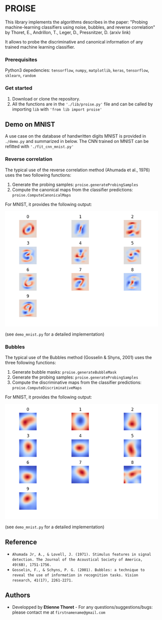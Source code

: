 # PROISE

This library implements the algorithms describes in the paper: "Probing machine-learning classifiers using noise, bubbles, and reverse correlation" by Thoret, E., Andrillon, T., Leger, D., Pressnitzer, D. (arxiv link)

It allows to probe the discriminative and canonical information of any trained machine learning classifier.

### Prerequisites
Python3 depedencies: `tensorflow`, `numpy`, `matplotlib`, `keras`, `tensorflow`, `sklearn`, `random`

### Get started
  1. Download or clone the repository.
  2. All the functions are in the `'./lib/proise.py'` file and can be called by importing `lib` with `'from lib import proise'`

## Demo on MNIST
A use case on the database of handwritten digits MNIST is provided in `./demo.py` and summarized in below. The CNN trained on MNIST can be refitted with `'./fit_cnn_mnist.py'`

### Reverse correlation
The typical use of the reverse correlation method (Ahumada et al., 1976) uses the two following functions:
  1. Generate the probing samples: `proise.generateProbingSamples`
  2. Compute the canonical maps from the classifier predictions: `proise.ComputeCanonicalMaps`

For MNIST, it provides the following output:

![Canonical maps for each digit](https://github.com/EtienneTho/proise/blob/master/mnist_canonical.png)

(see `demo_mnist.py` for a detailed implementation)

### Bubbles
The typical use of the Bubbles method (Gosselin & Shyns, 2001) uses the three following functions:
  1. Generate bubble masks: `proise.generateBubbleMask`
  2. Generate the probing samples: `proise.generateProbingSamples`
  3. Compute the discriminative maps from the classifier predictions: `proise.ComputeDiscriminativeMaps`

For MNIST, it provides the following output:

![Discriminative maps for each digit](https://github.com/EtienneTho/proise/blob/master/mnist_discriminative.png)

(see `demo_mnist.py` for a detailed implementation)

## Reference
  * `Ahumada Jr, A., & Lovell, J. (1971). Stimulus features in signal detection. The Journal of the Acoustical Society of America, 49(6B), 1751-1756.`
  * `Gosselin, F., & Schyns, P. G. (2001). Bubbles: a technique to reveal the use of information in recognition tasks. Vision research, 41(17), 2261-2271.`

## Authors

* Developped by **Etienne Thoret** - For any questions/suggestions/bugs: please contact me at `firstnamename@gmail.com`
